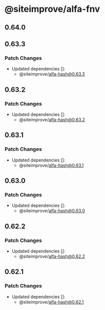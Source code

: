 # @siteimprove/alfa-fnv

## 0.64.0

## 0.63.3

### Patch Changes

- Updated dependencies []:
  - @siteimprove/alfa-hash@0.63.3

## 0.63.2

### Patch Changes

- Updated dependencies []:
  - @siteimprove/alfa-hash@0.63.2

## 0.63.1

### Patch Changes

- Updated dependencies []:
  - @siteimprove/alfa-hash@0.63.1

## 0.63.0

### Patch Changes

- Updated dependencies []:
  - @siteimprove/alfa-hash@0.63.0

## 0.62.2

### Patch Changes

- Updated dependencies []:
  - @siteimprove/alfa-hash@0.62.2

## 0.62.1

### Patch Changes

- Updated dependencies []:
  - @siteimprove/alfa-hash@0.62.1
